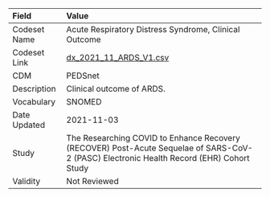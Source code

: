 |Field        |Value                                                                                                                                    |
|:------------|:----------------------------------------------------------------------------------------------------------------------------------------|
|Codeset Name |Acute Respiratory Distress Syndrome, Clinical Outcome                                                                                    |
|Codeset Link |[dx_2021_11_ARDS_V1.csv](https://github.com/PEDSnet/Variable-Dictionary/blob/main/conditions/dx_2021_11_ARDS_V1.csv)                     |
|CDM          |PEDSnet                                                                                                                                  |
|Description  |Clinical outcome of ARDS.                                                                                                                |
|Vocabulary   |SNOMED                                                                                                                                   |
|Date Updated |2021-11-03                                                                                                                               |
|Study        |The Researching COVID to Enhance Recovery (RECOVER) Post-Acute Sequelae of SARS-CoV-2 (PASC) Electronic Health Record (EHR) Cohort Study |
|Validity     |Not Reviewed                                                                                                                             |
